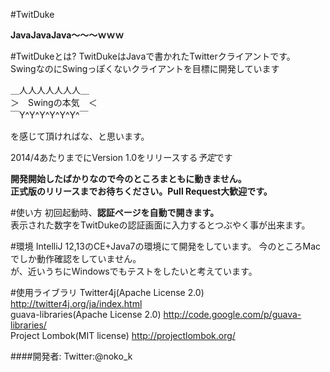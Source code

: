 #TwitDuke

**JavaJavaJava〜〜〜ｗｗｗ**

#TwitDukeとは?
TwitDukeはJavaで書かれたTwitterクライアントです。  
SwingなのにSwingっぽくないクライアントを目標に開発しています

＿人人人人人人人＿  
＞　Swingの本気　＜  
￣Y^Y^Y^Y^Y^Y^￣  

を感じて頂ければな、と思います。  

2014/4あたりまでにVersion 1.0をリリースする*予定*です  

**開発開始したばかりなので今のところまともに動きません。  
正式版のリリースまでお待ちください。Pull Request大歓迎です。**

#使い方
初回起動時、**認証ページを自動で開きます。**  
表示された数字をTwitDukeの認証画面に入力するとつぶやく事が出来ます。  

#環境
IntelliJ 12,13のCE+Java7の環境にて開発をしています。
今のところMacでしか動作確認をしていません。  
が、近いうちにWindowsでもテストをしたいと考えています。

#使用ライブラリ
Twitter4j(Apache License 2.0) http://twitter4j.org/ja/index.html  
guava-libraries(Apache License 2.0) http://code.google.com/p/guava-libraries/  
Project Lombok(MIT license) http://projectlombok.org/  

####開発者:
Twitter:@noko_k
